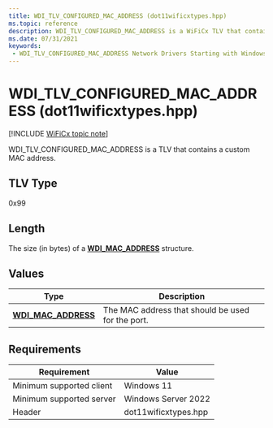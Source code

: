 ```yaml
---
title: WDI_TLV_CONFIGURED_MAC_ADDRESS (dot11wificxtypes.hpp)
ms.topic: reference
description: WDI_TLV_CONFIGURED_MAC_ADDRESS is a WiFiCx TLV that contains a custom MAC address.
ms.date: 07/31/2021
keywords:
 - WDI_TLV_CONFIGURED_MAC_ADDRESS Network Drivers Starting with Windows Vista
---
```


# WDI\_TLV\_CONFIGURED\_MAC\_ADDRESS (dot11wificxtypes.hpp)

[!INCLUDE [WiFiCx topic note](../includes/wificx-version-warning.md)]


WDI\_TLV\_CONFIGURED\_MAC\_ADDRESS is a TLV that contains a custom MAC address.

## TLV Type


0x99

## Length


The size (in bytes) of a [**WDI\_MAC\_ADDRESS**](/windows-hardware/drivers/ddi/dot11wificxintf/ns-dot11wificxintf-wdi_mac_address) structure.

## Values


| Type                                              | Description                                       |
|---------------------------------------------------|---------------------------------------------------|
| [**WDI\_MAC\_ADDRESS**](/windows-hardware/drivers/ddi/dot11wificxintf/ns-dot11wificxintf-wdi_mac_address) | The MAC address that should be used for the port. |

 

## Requirements

|Requirement|Value|
|--- |--- |
|Minimum supported client|Windows 11|
|Minimum supported server|Windows Server 2022|
|Header|dot11wificxtypes.hpp|

 

 


